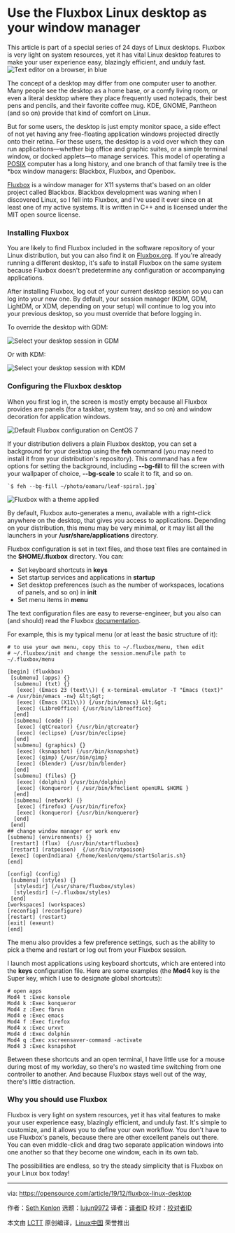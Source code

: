 [#]: collector: (lujun9972)
[#]: translator: ( )
[#]: reviewer: ( )
[#]: publisher: ( )
[#]: url: ( )
[#]: subject: (Use the Fluxbox Linux desktop as your window manager)
[#]: via: (https://opensource.com/article/19/12/fluxbox-linux-desktop)
[#]: author: (Seth Kenlon https://opensource.com/users/seth)

Use the Fluxbox Linux desktop as your window manager
======
This article is part of a special series of 24 days of Linux desktops.
Fluxbox is very light on system resources, yet it has vital Linux
desktop features to make your user experience easy, blazingly efficient,
and unduly fast.
![Text editor on a browser, in blue][1]

The concept of a desktop may differ from one computer user to another. Many people see the desktop as a home base, or a comfy living room, or even a literal desktop where they place frequently used notepads, their best pens and pencils, and their favorite coffee mug. KDE, GNOME, Pantheon (and so on) provide that kind of comfort on Linux.

But for some users, the desktop is just empty monitor space, a side effect of not yet having any free-floating application windows projected directly onto their retina. For these users, the desktop is a void over which they can run applications—whether big office and graphic suites, or a simple terminal window, or docked applets—to manage services. This model of operating a [POSIX][2] computer has a long history, and one branch of that family tree is the *box window managers: Blackbox, Fluxbox, and Openbox.

[Fluxbox][3] is a window manager for X11 systems that's based on an older project called Blackbox. Blackbox development was waning when I discovered Linux, so I fell into Fluxbox, and I've used it ever since on at least one of my active systems. It is written in C++ and is licensed under the MIT open source license.

### Installing Fluxbox

You are likely to find Fluxbox included in the software repository of your Linux distribution, but you can also find it on [Fluxbox.org][4]. If you're already running a different desktop, it's safe to install Fluxbox on the same system because Fluxbox doesn't predetermine any configuration or accompanying applications.

After installing Fluxbox, log out of your current desktop session so you can log into your new one. By default, your session manager (KDM, GDM, LightDM, or XDM, depending on your setup) will continue to log you into your previous desktop, so you must override that before logging in.

To override the desktop with GDM:

![Select your desktop session in GDM][5]

Or with KDM:

![Select your desktop session with KDM][6]

### Configuring the Fluxbox desktop

When you first log in, the screen is mostly empty because all Fluxbox provides are panels (for a taskbar, system tray, and so on) and window decoration for application windows.

![Default Fluxbox configuration on CentOS 7][7]

If your distribution delivers a plain Fluxbox desktop, you can set a background for your desktop using the **feh** command (you may need to install it from your distribution's repository). This command has a few options for setting the background, including **\--bg-fill** to fill the screen with your wallpaper of choice, **\--bg-scale** to scale it to fit, and so on.


```
`$ feh --bg-fill ~/photo/oamaru/leaf-spiral.jpg`
```

![Fluxbox with a theme applied][8]

By default, Fluxbox auto-generates a menu, available with a right-click anywhere on the desktop, that gives you access to applications. Depending on your distribution, this menu may be very minimal, or it may list all the launchers in your **/usr/share/applications** directory.

Fluxbox configuration is set in text files, and those text files are contained in the **$HOME/.fluxbox** directory. You can:

  * Set keyboard shortcuts in **keys**
  * Set startup services and applications in **startup**
  * Set desktop preferences (such as the number of workspaces, locations of panels, and so on) in **init**
  * Set menu items in **menu**



The text configuration files are easy to reverse-engineer, but you also can (and should) read the Fluxbox [documentation][9].

For example, this is my typical menu (or at least the basic structure of it):


```
# to use your own menu, copy this to ~/.fluxbox/menu, then edit
# ~/.fluxbox/init and change the session.menuFile path to ~/.fluxbox/menu

[begin] (fluxkbox)
 [submenu] (apps) {}
  [submenu] (txt) {}
   [exec] (Emacs 23 (text\\)) { x-terminal-emulator -T "Emacs (text)" -e /usr/bin/emacs -nw} &lt;&gt;
   [exec] (Emacs (X11\\)) {/usr/bin/emacs} &lt;&gt;
   [exec] (LibreOffice) {/usr/bin/libreoffice}
  [end]
  [submenu] (code) {}
   [exec] (qtCreator) {/usr/bin/qtcreator}
   [exec] (eclipse) {/usr/bin/eclipse}
  [end]
  [submenu] (graphics) {}
   [exec] (ksnapshot) {/usr/bin/ksnapshot}
   [exec] (gimp) {/usr/bin/gimp}
   [exec] (blender) {/usr/bin/blender}
  [end]
  [submenu] (files) {}
   [exec] (dolphin) {/usr/bin/dolphin}
   [exec] (konqueror) { /usr/bin/kfmclient openURL $HOME }
  [end]
  [submenu] (network) {}
   [exec] (firefox) {/usr/bin/firefox}
   [exec] (konqueror) {/usr/bin/konqueror}
  [end]
 [end]
## change window manager or work env
[submenu] (environments) {}
 [restart] (flux)  {/usr/bin/startfluxbox}
 [restart] (ratpoison)  {/usr/bin/ratpoison}
 [exec] (openIndiana) {/home/kenlon/qemu/startSolaris.sh}
[end]

[config] (config)
 [submenu] (styles) {}
  [stylesdir] (/usr/share/fluxbox/styles)
  [stylesdir] (~/.fluxbox/styles)
 [end]
[workspaces] (workspaces)
[reconfig] (reconfigure)
[restart] (restart)
[exit] (exeunt)
[end]
```

The menu also provides a few preference settings, such as the ability to pick a theme and restart or log out from your Fluxbox session.

I launch most applications using keyboard shortcuts, which are entered into the **keys** configuration file. Here are some examples (the **Mod4** key is the Super key, which I use to designate global shortcuts):


```
# open apps
Mod4 t :Exec konsole
Mod4 k :Exec konqueror
Mod4 z :Exec fbrun
Mod4 e :Exec emacs
Mod4 f :Exec firefox
Mod4 x :Exec urxvt
Mod4 d :Exec dolphin
Mod4 q :Exec xscreensaver-command -activate
Mod4 3 :Exec ksnapshot
```

Between these shortcuts and an open terminal, I have little use for a mouse during most of my workday, so there's no wasted time switching from one controller to another. And because Fluxbox stays well out of the way, there's little distraction.

### Why you should use Fluxbox

Fluxbox is very light on system resources, yet it has vital features to make your user experience easy, blazingly efficient, and unduly fast. It's simple to customize, and it allows you to define your own workflow. You don't have to use Fluxbox's panels, because there are other excellent panels out there. You can even middle-click and drag two separate application windows into one another so that they become one window, each in its own tab.

The possibilities are endless, so try the steady simplicity that is Fluxbox on your Linux box today!

--------------------------------------------------------------------------------

via: https://opensource.com/article/19/12/fluxbox-linux-desktop

作者：[Seth Kenlon][a]
选题：[lujun9972][b]
译者：[译者ID](https://github.com/译者ID)
校对：[校对者ID](https://github.com/校对者ID)

本文由 [LCTT](https://github.com/LCTT/TranslateProject) 原创编译，[Linux中国](https://linux.cn/) 荣誉推出

[a]: https://opensource.com/users/seth
[b]: https://github.com/lujun9972
[1]: https://opensource.com/sites/default/files/styles/image-full-size/public/lead-images/browser_blue_text_editor_web.png?itok=lcf-m6N7 (Text editor on a browser, in blue)
[2]: https://opensource.com/article/19/7/what-posix-richard-stallman-explains
[3]: http://fluxbox.org
[4]: http://fluxbox.org/download/
[5]: https://opensource.com/sites/default/files/advent-gdm_0.jpg (Select your desktop session in GDM)
[6]: https://opensource.com/sites/default/files/advent-kdm.jpg (Select your desktop session with KDM)
[7]: https://opensource.com/sites/default/files/advent-fluxbox-default.jpg (Default Fluxbox configuration on CentOS 7)
[8]: https://opensource.com/sites/default/files/advent-fluxbox-green.jpg (Fluxbox with a theme applied)
[9]: http://fluxbox.org/features/
